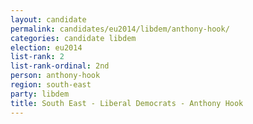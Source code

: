 ```yaml
---
layout: candidate
permalink: candidates/eu2014/libdem/anthony-hook/
categories: candidate libdem
election: eu2014
list-rank: 2
list-rank-ordinal: 2nd
person: anthony-hook
region: south-east
party: libdem
title: South East - Liberal Democrats - Anthony Hook
---
```

